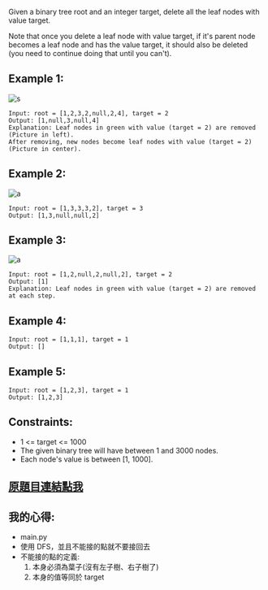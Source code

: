 Given a binary tree root and an integer target, delete all the leaf nodes with value target.

Note that once you delete a leaf node with value target, if it's parent node becomes a leaf node and has the value target, it should also be deleted (you need to continue doing that until you can't).

 

## Example 1:

![s](https://assets.leetcode.com/uploads/2020/01/09/sample_1_1684.png)

	Input: root = [1,2,3,2,null,2,4], target = 2
	Output: [1,null,3,null,4]
	Explanation: Leaf nodes in green with value (target = 2) are removed (Picture in left). 
	After removing, new nodes become leaf nodes with value (target = 2) (Picture in center).

## Example 2:

![a](https://assets.leetcode.com/uploads/2020/01/09/sample_2_1684.png)

	Input: root = [1,3,3,3,2], target = 3
	Output: [1,3,null,null,2]

## Example 3:

![a](https://assets.leetcode.com/uploads/2020/01/15/sample_3_1684.png)

	Input: root = [1,2,null,2,null,2], target = 2
	Output: [1]
	Explanation: Leaf nodes in green with value (target = 2) are removed at each step.

## Example 4:

	Input: root = [1,1,1], target = 1
	Output: []

## Example 5:

	Input: root = [1,2,3], target = 1
	Output: [1,2,3]
 

## Constraints:

* 1 <= target <= 1000
* The given binary tree will have between 1 and 3000 nodes.
* Each node's value is between [1, 1000].

## [原題目連結點我](https://leetcode.com/problems/sum-of-even-numbers-after-queries/)
	
## 我的心得:
* main.py
* 使用 DFS，並且不能接的點就不要接回去
* 不能接的點的定義:
	1. 本身必須為葉子(沒有左子樹、右子樹了)
	2. 本身的值等同於 target